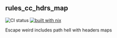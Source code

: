 rules_cc_hdrs_map
---
![CI status](https://github.com/AleksanderGondek/rules_cc_hdrs_map/actions/workflows/ci.yaml/badge.svg) [![built with nix](https://builtwithnix.org/badge.svg)](https://builtwithnix.org)

Escape weird includes path hell with headers maps
